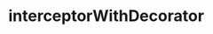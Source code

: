 # interceptorWithDecorator
<!-- 
    #Integrate loader with Decorator
    #Integrate Token with Interceptor
-->